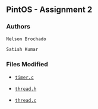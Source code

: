 ## PintOS - Assignment 2

### Authors

    Nelson Brochado

    Satish Kumar
        
        
### Files Modified

- [`timer.c`](timer.c)

- [`thread.h`](thread.h)

- [`thread.c`](thread.c)